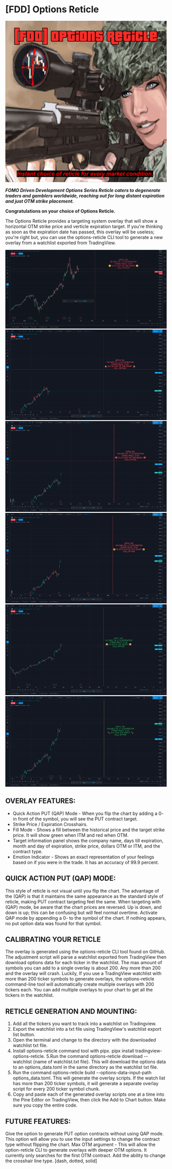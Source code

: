 # [FDD] **Options Reticle**

![alt text](images/options_reticle_v4.png)

***FOMO Driven Development Options Series Reticle caters to degenerate traders and gamblers worldwide, reaching out for long distant expiration and just OTM strike placement.***

**Congratulations on your choice of Options Reticle.**

The Options Reticle provides a targeting system overlay that will show a horizontal OTM strike price and verticle expiration target. If you're thinking as soon as the expiration date has passed, this overlay will be useless; you're right but, you can use the options-reticle CLI tool to generate a new overlay from a watchlist exported from TradingView.

![alt text](images/aapl_basic.gif)
![alt text](images/aapl1r.png)
![alt text](images/aapl2r.png)
![alt text](images/aapl3r.png)
![alt text](images/aapl4r.png)
![alt text](images/aapl5r.png)

## OVERLAY FEATURES:
* Quick Action PUT (QAP) Mode - When you flip the chart by adding a 0- in front of the symbol, you will see the PUT contract target.
* Strike Price / Expiration Crosshairs.
* Fill Mode - Shows a fill between the historical price and the target strike price. It will show green when ITM and red when OTM.
* Target information panel shows the company name, days till expiration, month and day of expiration, strike price, dollars OTM or ITM, and the contract type.
* Emotion Indicator - Shows an exact representation of your feelings based on if you were in the trade. It has an accuracy of 99.9 percent.

## QUICK ACTION PUT (QAP) MODE:
This style of reticle is not visual until you flip the chart. The advantage of the (QAP) is that it maintains the same appearance as the standard style of reticle, making PUT contract targeting feel the same. When targeting with (QAP) mode, be aware that the chart prices are reversed. Up is down, and down is up; this can be confusing but will feel normal overtime. Activate QAP mode by appending a 0- to the symbol of the chart. If nothing appears, no put option data was found for that symbol.

## CALIBRATING YOUR RETICLE
The overlay is generated using the options-reticle CLI tool found on GitHub. The adjustment script will parse a watchlist exported from TradingView then download options data for each ticker in the watchlist. The max amount of symbols you can add to a single overlay is about 200. Any more than 200 and the overlay will crash. Luckily, If you use a TradingView watchlist with more than 200 ticker symbols to generate overlays, the options-reticle command-line tool will automatically create multiple overlays with 200 tickers each. You can add multiple overlays to your chart to get all the tickers in the watchlist.

## RETICLE GENERATION AND MOUNTING:
1. Add all the tickers you want to track into a watchlist on Tradingview.
2. Export the watchlist into a txt file using TradingView's watchlist export list button.
3. Open the terminal and change to the directory with the downloaded watchlist txt file.
4. Install options-reticle command tool with pipx. pipx install tradingview-options-reticle.
5.Run the command options-reticle download --watchlist {name of watchlist.txt file}. This will download the options data to an options_data.toml in the same directory as the watchlist txt file.
6. Run the command options-reticle build --options-data-input-path options_data.toml. This will generate the overlay scripts. If the watch list has more than 200 ticker symbols, it will generate a separate overlay script for every 200 ticker symbol chunk.
7. Copy and paste each of the generated overlay scripts one at a time into the Pine Editor on TradingView, then click the Add to Chart button. Make sure you copy the entire code.

## FUTURE FEATURES:
Give the option to generate PUT option contracts without using QAP mode. This option will allow you to use the input settings to change the contract type without flipping the chart.
Max OTM argument - This will allow the option-reticle CLI to generate overlays with deeper OTM options. It currently only searches for the first OTM contract.
Add the ability to change the crosshair line type. [dash, dotted, solid]
